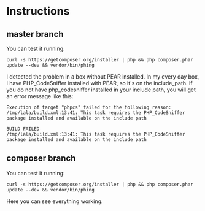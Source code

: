 Instructions
============

master branch
-------------

You can test it running:

```
curl -s https://getcomposer.org/installer | php && php composer.phar update --dev && vendor/bin/phing
```

I detected the problem in a box without PEAR installed. In my every day box, I have PHP_CodeSniffer installed with PEAR, so it's on the include_path.
If you do not have php_codesniffer installed in your include path, you will get an error message like this:

```
Execution of target "phpcs" failed for the following reason: /tmp/lala/build.xml:13:41: This task requires the PHP_CodeSniffer package installed and available on the include path

BUILD FAILED                                                                                                                                                                                                         
/tmp/lala/build.xml:13:41: This task requires the PHP_CodeSniffer package installed and available on the include path 
```


composer branch
---------------

You can test it running:

```    
curl -s https://getcomposer.org/installer | php && php composer.phar update --dev && vendor/bin/phing
```

Here you can see everything working.
